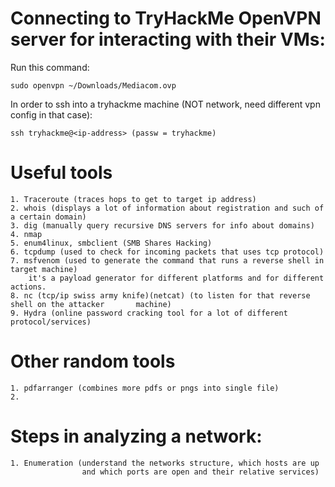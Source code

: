 
# Connecting to TryHackMe OpenVPN server for interacting with their VMs:

Run this command: 

```
sudo openvpn ~/Downloads/Mediacom.ovp

```

In order to ssh into a tryhackme machine (NOT network, need different vpn config in that case):

```
ssh tryhackme@<ip-address> (passw = tryhackme)

```


# Useful tools

    1. Traceroute (traces hops to get to target ip address)
    2. whois (displays a lot of information about registration and such of a certain domain)
    3. dig (manually query recursive DNS servers for info about domains)
    4. nmap
    5. enum4linux, smbclient (SMB Shares Hacking)
    6. tcpdump (used to check for incoming packets that uses tcp protocol)
    7. msfvenom (used to generate the command that runs a reverse shell in target machine)
        it's a payload generator for different platforms and for different actions.
    8. nc (tcp/ip swiss army knife)(netcat) (to listen for that reverse shell on the attacker       machine)
    9. Hydra (online password cracking tool for a lot of different protocol/services)


# Other random tools

    1. pdfarranger (combines more pdfs or pngs into single file)
    2. 



# Steps in analyzing a network:

    1. Enumeration (understand the networks structure, which hosts are up 
                    and which ports are open and their relative services)
